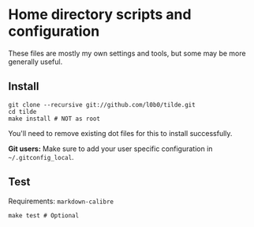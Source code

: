 Home directory scripts and configuration
========================================

These files are mostly my own settings and tools, but some may be more generally useful.

Install
-------

    git clone --recursive git://github.com/l0b0/tilde.git
    cd tilde
    make install # NOT as root

You'll need to remove existing dot files for this to install successfully.

**Git users:** Make sure to add your user specific configuration in `~/.gitconfig_local`.

Test
----

Requirements: `markdown-calibre`

    make test # Optional
